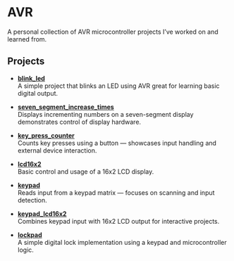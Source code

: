 # AVR
A personal collection of AVR microcontroller projects I’ve worked on and learned from.

## Projects

- **[blink_led](./blink_led)**  
  A simple project that blinks an LED using AVR great for learning basic digital output.

- **[seven_segment_increase_times](./seven_segment)**  
  Displays incrementing numbers on a seven-segment display demonstrates control of display hardware.

- **[key_press_counter](./key_press_counter)**  
  Counts key presses using a button — showcases input handling and external device interaction.

- **[lcd16x2](./lcd16x2)**  
  Basic control and usage of a 16x2 LCD display.

- **[keypad](./keypad)**  
  Reads input from a keypad matrix — focuses on scanning and input detection.

- **[keypad_lcd16x2](./keypad_lcd16x2)**  
  Combines keypad input with 16x2 LCD output for interactive projects.

- **[lockpad](./lockpad)**  
  A simple digital lock implementation using a keypad and microcontroller logic.
